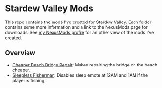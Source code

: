 # Stardew Valley Mods
This repo contains the mods I've created for Stardew Valley. Each folder contains some more information and a link to the NexusMods page for downloads. See [my NexusMods profile](https://www.nexusmods.com/users/44734342?tab=user+files) for an other view of the mods I've created.

## Overview
- [Cheaper Beach Bridge Repair](https://github.com/Annosz/StardewValleyModding/tree/master/StardewValleyMods/CheaperBeachBridgeRepair): Makes repairing the bridge on the beach cheaper.
- [Sleepless Fisherman](https://github.com/Annosz/StardewValleyModding/tree/master/StardewValleyMods/SleeplessFisherman): Disables sleep emote at 12AM and 1AM if the player is fishing.
